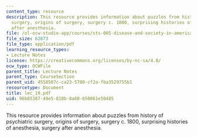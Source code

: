 ```yaml
---
content_type: resource
description: This resource provides information about puzzles from history of psychiatric
  surgery, origins of surgery, surgery c. 1800, surprising histories of anesthesia,  surgery
  after anesthesia.
file: /ol-ocw-studio-app/courses/sts-005-disease-and-society-in-america-fall-2005/96b8538749e5810b8a60650061e50485_lec_19.pdf
file_size: 62873
file_type: application/pdf
learning_resource_types:
- Lecture Notes
license: https://creativecommons.org/licenses/by-nc-sa/4.0/
ocw_type: OCWFile
parent_title: Lecture Notes
parent_type: CourseSection
parent_uid: 4558507c-ca23-5780-cf2a-fba3529755b1
resourcetype: Document
title: lec_19.pdf
uid: 96b85387-49e5-810b-8a60-650061e50485
---
```

This resource provides information about puzzles from history of psychiatric surgery, origins of surgery, surgery c. 1800, surprising histories of anesthesia,  surgery after anesthesia.